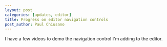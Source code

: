 ```yaml
---
layout: post
categories: [updates, editor]
title: Progress on editor navigation controls
post_author: Paul Chiusano
---
```


I have a few videos to demo the navigation control I'm adding to the editor.
